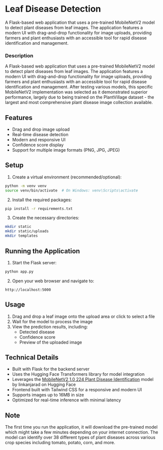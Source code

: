 # Leaf Disease Detection

A Flask-based web application that uses a pre-trained MobileNetV2 model to detect plant diseases from leaf images. The application features a modern UI with drag-and-drop functionality for image uploads, providing farmers and plant enthusiasts with an accessible tool for rapid disease identification and management.

### Description
A Flask-based web application that uses a pre-trained MobileNetV2 model to detect plant diseases from leaf images. The application features a modern UI with drag-and-drop functionality for image uploads, providing farmers and plant enthusiasts with an accessible tool for rapid disease identification and management. After testing various models, this specific MobileNetV2 implementation was selected as it demonstrated superior performance, largely due to being trained on the PlantVillage dataset - the largest and most comprehensive plant disease image collection available.

## Features

- Drag and drop image upload
- Real-time disease detection
- Modern and responsive UI
- Confidence score display
- Support for multiple image formats (PNG, JPG, JPEG)

## Setup

1. Create a virtual environment (recommended/optional):
```bash
python -m venv venv
source venv/bin/activate  # On Windows: venv\Scripts\activate
```

2. Install the required packages:
```bash
pip install -r requirements.txt
```

3. Create the necessary directories:
```bash
mkdir static
mkdir static/uploads
mkdir templates
```

## Running the Application

1. Start the Flask server:
```bash
python app.py
```

2. Open your web browser and navigate to:
```
http://localhost:5000
```

## Usage

1. Drag and drop a leaf image onto the upload area or click to select a file
2. Wait for the model to process the image
3. View the prediction results, including:
   - Detected disease
   - Confidence score
   - Preview of the uploaded image

## Technical Details

- Built with Flask for the backend server
- Uses the Hugging Face Transformers library for model integration
- Leverages the [MobileNetV2 1.0 224 Plant Disease Identification](https://huggingface.co/linkanjarad/mobilenet_v2_1.0_224-plant-disease-identification) model by linkanjarad on Hugging Face
- Frontend built with Tailwind CSS for a responsive and modern UI
- Supports images up to 16MB in size
- Optimized for real-time inference with minimal latency

## Note

The first time you run the application, it will download the pre-trained model which might take a few minutes depending on your internet connection. The model can identify over 38 different types of plant diseases across various crop species including tomato, potato, corn, and more.